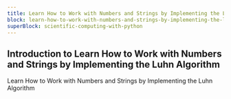 ```yaml
---
title: Learn How to Work with Numbers and Strings by Implementing the Luhn Algorithm
block: learn-how-to-work-with-numbers-and-strings-by-implementing-the-luhn-algorithm
superBlock: scientific-computing-with-python
---
```


## Introduction to Learn How to Work with Numbers and Strings by Implementing the Luhn Algorithm

Learn How to Work with Numbers and Strings by Implementing the Luhn Algorithm
